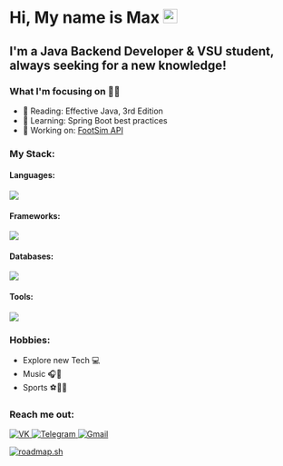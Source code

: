 # Hi, My name is Max</a> <img src="https://media.giphy.com/media/hvRJCLFzcasrR4ia7z/giphy.gif" width="25px">

## I'm a Java Backend Developer & VSU student, always seeking for a new knowledge!


### What I'm focusing on 👨‍💻


- 📘 Reading: Effective Java, 3rd Edition
- 👯 Learning: Spring Boot best practices
- 🔨 Working on: [FootSim API](https://github.com/SummerFreezingMe/FootSimAPI)  



### My Stack:


#### Languages:

[![](https://skillicons.dev/icons?i=java,py)]()

#### Frameworks:

[![](https://skillicons.dev/icons?i=spring,hibernate,flask,maven,kafka)]()


#### Databases:

[![](https://skillicons.dev/icons?i=postgres)]()


#### Tools:

[![](https://skillicons.dev/icons?i=git,github,idea,postman,powershell,figma,docker)]()


### Hobbies:

- Explore new Tech 💻
- Music 🎧🎸
- Sports ⚽🚴🏃

### Reach me out:

<div id="badges">
  <a href="https://vk.com/ledesordrecestmoi">
      <img src="https://img.shields.io/badge/VK-blue?logo=VK&logoColor=white&style=for-the-badge" alt="VK"/>
  </a>
   <a href="https://t.me/jesienw">
     <img src="https://img.shields.io/badge/TELEGRAM-%230077B5.svg?logo=Telegram&logoColor=white&style=for-the-badge" alt="Telegram"/>
  </a>
  <a href="mailto:mail.072disorder@gmail.com">
     <img src="https://img.shields.io/badge/Gmail-D14836?style=for-the-badge&logo=gmail&logoColor=white" alt="Gmail"/>
  </a>
</div>

[![roadmap.sh](https://api.roadmap.sh/v1-badge/tall/64d6354caa497d7fa5267ddc?variant=dark&roadmaps=backend%2Cjava%2Csql%2Cspring-boot)](https://roadmap.sh)
